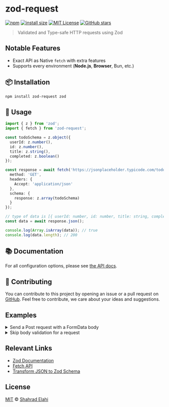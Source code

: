 # zod-request

[![npm](https://img.shields.io/npm/v/zod-request)](https://www.npmjs.com/package/zod-request)
[![install size](https://packagephobia.com/badge?p=zod-request)](https://packagephobia.com/result?p=zod-request)
[![MIT License](https://img.shields.io/badge/license-MIT-blue.svg)](https://choosealicense.com/licenses/mit/)
[![GitHub stars](https://img.shields.io/github/stars/shahradelahi/zod-request?style=social)](https://github.com/shahradelahi/zod-request/stargazers)

> Validated and Type-safe HTTP requests using Zod

## Notable Features

- Exact API as Native `fetch` with extra features
- Supports every environment (**Node.js**, **Browser**, Bun, etc.)

## 📦 Installation

```bash
npm install zod-request zod
```

## 📖 Usage

```typescript
import { z } from 'zod';
import { fetch } from 'zod-request';

const todoSchema = z.object({
  userId: z.number(),
  id: z.number(),
  title: z.string(),
  completed: z.boolean()
});

const response = await fetch('https://jsonplaceholder.typicode.com/todos', {
  method: 'GET',
  headers: {
    Accept: 'application/json'
  },
  schema: {
    response: z.array(todoSchema)
  }
});

// type of data is [{ userId: number, id: number, title: string, completed: boolean }, ...]
const data = await response.json();

console.log(Array.isArray(data)); // true
console.log(data.length); // 200
```

## 📚 Documentation

For all configuration options, please see [the API docs](https://paka.dev/npm/zod-request@canary/api).

## 🤝 Contributing

You can contribute to this project by opening an issue or a pull request
on [GitHub](https://github.com/shahradelahi/zod-request). Feel free to contribute, we care about your ideas and
suggestions.

## Examples

<details>
  <summary>Send a Post request with a FormData body</summary>

```typescript
import { z } from 'zod';
import { fetch } from 'zod-request';

const schema = {
  body: z.object({
    name: z.string(),
    age: z.number()
  }),
  response: z.object({
    form: z.record(z.any()),
    headers: z.record(z.string())
  })
};

const response = await fetch('https://httpbin.org/post', {
  method: 'POST',
  form: {
    name: 'John',
    age: 20
  },
  schema: schema
});

const { form, headers } = await response.json();
console.log(form); // { name: 'John', age: '20' }
console.log(headers); // { 'Content-Type': 'multipart/form-data; boundary=---- ...
```

</details>

<details>
  <summary>Skip body validation for a request</summary>

```typescript
const response = await fetch('https://jsonplaceholder.typicode.com/todos', {
  method: 'GET',
  headers: {
    Accept: 'application/json'
  }
});

const data = await response.unsafeJson(); // Throws an error if the response is not a valid JSON

console.log(Array.isArray(data)); // true
console.log(data.length); // 200
```

</details>

## Relevant Links

- [Zod Documentation](https://zod.dev/)
- [Fetch API](https://developer.mozilla.org/en-US/docs/Web/API/Fetch_API)
- [Transform JSON to Zod Schema](https://transform.tools/json-to-zod)

## License

[MIT](LICENSE) © [Shahrad Elahi](https://github.com/shahradelahi)
